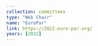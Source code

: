 ```yaml
---
collection: committees
type: "Web Chair"
name: "EuroPar"
link: https://2022.euro-par.org/
years: [2022]
---
```

